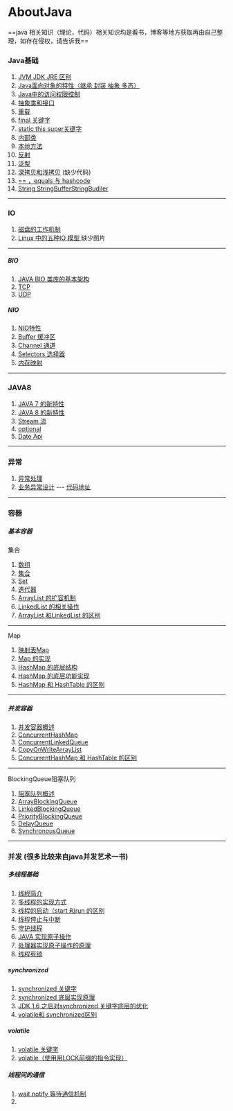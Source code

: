 # AboutJava
==java 相关知识（理论，代码）相关知识均是看书，博客等地方获取再由自己整理，如存在侵权，请告诉我==

### Java基础
1. [JVM JDK JRE 区别](https://github.com/Sean0516/AboutJava/blob/dev/doc/JAVA%20%E5%9F%BA%E7%A1%80/JVM%20JDK%20JRE%20%E5%8C%BA%E5%88%AB.md) 
2. [Java面向对象的特性（继承 封装 抽象 多态）](https://github.com/Sean0516/AboutJava/blob/dev/doc/JAVA%20%E5%9F%BA%E7%A1%80/Java%E9%9D%A2%E5%90%91%E5%AF%B9%E8%B1%A1%E7%9A%84%E7%89%B9%E6%80%A7%EF%BC%88%E7%BB%A7%E6%89%BF%20%E5%B0%81%E8%A3%85%20%E6%8A%BD%E8%B1%A1%20%E5%A4%9A%E6%80%81%EF%BC%89.md)
3. [Java中的访问权限控制](https://github.com/Sean0516/AboutJava/blob/dev/doc/JAVA%20%E5%9F%BA%E7%A1%80/Java%E4%B8%AD%E7%9A%84%E8%AE%BF%E9%97%AE%E6%9D%83%E9%99%90%E6%8E%A7%E5%88%B6.md)
4. [抽象类和接口](https://github.com/Sean0516/AboutJava/blob/dev/doc/JAVA%20%E5%9F%BA%E7%A1%80/%E6%8A%BD%E8%B1%A1%E7%B1%BB%E5%92%8C%E6%8E%A5%E5%8F%A3.md)
5. [重载](https://github.com/Sean0516/AboutJava/blob/dev/doc/JAVA%20%E5%9F%BA%E7%A1%80/%E9%87%8D%E8%BD%BD.md)
6. [final 关键字](https://github.com/Sean0516/AboutJava/blob/dev/doc/JAVA%20%E5%9F%BA%E7%A1%80/final%20%E5%85%B3%E9%94%AE%E5%AD%97.md)
7. [static this super关键字](https://github.com/Sean0516/AboutJava/blob/dev/doc/JAVA%20%E5%9F%BA%E7%A1%80/static%20%20this%20super%20%E5%85%B3%E9%94%AE%E5%AD%97.md)
8. [内部类](https://github.com/Sean0516/AboutJava/blob/dev/doc/JAVA%20%E5%9F%BA%E7%A1%80/%E5%86%85%E9%83%A8%E7%B1%BB.md)
9. [本地方法](https://github.com/Sean0516/AboutJava/blob/dev/doc/JAVA%20%E5%9F%BA%E7%A1%80/%E6%9C%AC%E5%9C%B0%E6%96%B9%E6%B3%95.md)
10. [反射](https://github.com/Sean0516/AboutJava/blob/dev/doc/JAVA%20%E5%9F%BA%E7%A1%80/%E5%8F%8D%E5%B0%84.md)
11. [泛型](https://github.com/Sean0516/AboutJava/blob/dev/doc/JAVA%20%E5%9F%BA%E7%A1%80/%E6%B3%9B%E5%9E%8B.md)
12. [深拷贝和浅拷贝](https://github.com/Sean0516/AboutJava/blob/dev/doc/JAVA%20%E5%9F%BA%E7%A1%80/%E6%B7%B1%E6%8B%B7%E8%B4%9D%E5%92%8C%E6%B5%85%E6%8B%B7%E8%B4%9D%EF%BC%88%E7%BC%BA%E4%BB%A3%E7%A0%81%EF%BC%89.md) (缺少代码)
13. [== ，equals 与 hashcode](https://github.com/Sean0516/AboutJava/blob/dev/doc/JAVA%20%E5%9F%BA%E7%A1%80/%3D%3D%20%EF%BC%8Cequals%20%20%E4%B8%8E%20%20hashcode.md)
14. [String StringBufferStringBudiler](https://github.com/Sean0516/AboutJava/blob/dev/doc/JAVA%20%E5%9F%BA%E7%A1%80/String%20StringBuffer%20%20StringBudiler.md)

>

---

### IO
1. [磁盘的工作机制](https://github.com/Sean0516/AboutJava/blob/dev/doc/IO/%E7%A3%81%E7%9B%98%E7%9A%84%E5%B7%A5%E4%BD%9C%E6%9C%BA%E5%88%B6.md)
2. [Linux 中的五种IO 模型 ](https://github.com/Sean0516/AboutJava/blob/dev/doc/IO/Linux%20%E4%B8%AD%E7%9A%84%E4%BA%94%E7%A7%8DIO%20%E6%A8%A1%E5%9E%8B%20%EF%BC%88%E7%BC%BA%E5%B0%91%E5%9B%BE%E7%89%87%EF%BC%89.md) 缺少图片

---
##### BIO
1. [JAVA BIO 类库的基本架构](https://github.com/Sean0516/AboutJava/blob/dev/doc/IO/BIO/JAVA%20BIO%20%E7%B1%BB%E5%BA%93%E7%9A%84%E5%9F%BA%E6%9C%AC%E6%9E%B6%E6%9E%84.md)
2. [TCP](https://github.com/Sean0516/AboutJava/blob/dev/doc/IO/BIO/TCP.md)
3. [UDP](https://github.com/Sean0516/AboutJava/blob/dev/doc/IO/BIO/UDP%EF%BC%88DatagramSocket%EF%BC%89.md)
##### NIO
1. [NIO特性](https://github.com/Sean0516/AboutJava/blob/dev/doc/IO/NIO/NIO%E7%89%B9%E6%80%A7.md)
2. [Buffer 缓冲区](https://github.com/Sean0516/AboutJava/blob/dev/doc/IO/NIO/Buffer%20%E7%BC%93%E5%86%B2%E5%8C%BA.md)
3. [Channel 通道](https://github.com/Sean0516/AboutJava/blob/dev/doc/IO/NIO/Channel%20%E9%80%9A%E9%81%93.md)
4. [Selectors 选择器](https://github.com/Sean0516/AboutJava/blob/dev/doc/IO/NIO/Selectors%20%E9%80%89%E6%8B%A9%E5%99%A8.md)
5. [内存映射](https://github.com/Sean0516/AboutJava/blob/dev/doc/IO/NIO/%E5%86%85%E5%AD%98%E6%98%A0%E5%B0%84.md)

---
### JAVA8
1. [JAVA 7 的新特性](https://github.com/Sean0516/AboutJava/blob/dev/doc/JAVA8/JAVA%207%20%E7%9A%84%E6%96%B0%E7%89%B9%E6%80%A7.md)
2. [JAVA 8 的新特性](https://github.com/Sean0516/AboutJava/blob/dev/doc/JAVA8/JAVA%208%20%E7%9A%84%E6%96%B0%E7%89%B9%E6%80%A7.md)
3. [Stream 流](https://github.com/Sean0516/AboutJava/blob/dev/doc/JAVA8/Stream%20%E6%B5%81.md)
4. [optional](https://github.com/Sean0516/AboutJava/blob/dev/doc/JAVA8/optional.md)
5. [Date Api](https://github.com/Sean0516/AboutJava/blob/dev/doc/JAVA8/Date%20Api.md)
--- 
### 异常
1. [异常处理](https://github.com/Sean0516/AboutJava/blob/dev/doc/%E5%BC%82%E5%B8%B8/%E5%BC%82%E5%B8%B8%E5%A4%84%E7%90%86.md)
2. [业务异常设计](https://github.com/Sean0516/AboutJava/blob/dev/doc/%E5%BC%82%E5%B8%B8/%E4%B8%9A%E5%8A%A1%E5%BC%82%E5%B8%B8%E8%AE%BE%E8%AE%A1.md) --- [代码地址](https://github.com/Sean0516/AboutJava/tree/dev/code/CustomException)

---
### 容器
##### 基本容器
集合
1. [数组](https://github.com/Sean0516/AboutJava/blob/dev/doc/%E5%AE%B9%E5%99%A8/%E5%9F%BA%E6%9C%AC%E5%AE%B9%E5%99%A8/%E9%9B%86%E5%90%88/%E6%95%B0%E7%BB%84.md)
2. [集合](https://github.com/Sean0516/AboutJava/blob/dev/doc/%E5%AE%B9%E5%99%A8/%E5%9F%BA%E6%9C%AC%E5%AE%B9%E5%99%A8/%E9%9B%86%E5%90%88/%E9%9B%86%E5%90%88%20List.md)
3. [Set](https://github.com/Sean0516/AboutJava/blob/dev/doc/%E5%AE%B9%E5%99%A8/%E5%9F%BA%E6%9C%AC%E5%AE%B9%E5%99%A8/%E9%9B%86%E5%90%88/Set.md)
4. [迭代器](https://github.com/Sean0516/AboutJava/blob/dev/doc/%E5%AE%B9%E5%99%A8/%E5%9F%BA%E6%9C%AC%E5%AE%B9%E5%99%A8/%E9%9B%86%E5%90%88/%E8%BF%AD%E4%BB%A3%E5%99%A8.md)
5. [ArrayList 的扩容机制](https://github.com/Sean0516/AboutJava/blob/dev/doc/%E5%AE%B9%E5%99%A8/%E5%9F%BA%E6%9C%AC%E5%AE%B9%E5%99%A8/%E9%9B%86%E5%90%88/ArrayList%20%E7%9A%84%E6%89%A9%E5%AE%B9%E6%9C%BA%E5%88%B6.md)
6. [LinkedList 的相关操作](https://github.com/Sean0516/AboutJava/blob/dev/doc/%E5%AE%B9%E5%99%A8/%E5%9F%BA%E6%9C%AC%E5%AE%B9%E5%99%A8/%E9%9B%86%E5%90%88/LinkedList%20%E7%9A%84%E7%9B%B8%E5%85%B3%E6%93%8D%E4%BD%9C.md)
7. [ArrayList 和LinkedList 的区别](https://github.com/Sean0516/AboutJava/blob/dev/doc/%E5%AE%B9%E5%99%A8/%E5%9F%BA%E6%9C%AC%E5%AE%B9%E5%99%A8/%E9%9B%86%E5%90%88/ArrayList%20%E5%92%8CLinkedList%20%E7%9A%84%E5%8C%BA%E5%88%AB.md)
---
Map
1. [映射表Map](https://github.com/Sean0516/AboutJava/blob/dev/doc/%E5%AE%B9%E5%99%A8/%E5%9F%BA%E6%9C%AC%E5%AE%B9%E5%99%A8/Map/%E6%98%A0%E5%B0%84%E8%A1%A8Map.md)
2. [Map 的实现](https://github.com/Sean0516/AboutJava/blob/dev/doc/%E5%AE%B9%E5%99%A8/%E5%9F%BA%E6%9C%AC%E5%AE%B9%E5%99%A8/Map/Map%20%E7%9A%84%E5%AE%9E%E7%8E%B0.md)
3. [HashMap 的底层结构](https://github.com/Sean0516/AboutJava/blob/dev/doc/%E5%AE%B9%E5%99%A8/%E5%9F%BA%E6%9C%AC%E5%AE%B9%E5%99%A8/Map/HashMap%20%E7%9A%84%E5%BA%95%E5%B1%82%E7%BB%93%E6%9E%84.md)
4. [HashMap 的底层功能实现](https://zhuanlan.zhihu.com/p/21673805)
5. [HashMap 和 HashTable 的区别](https://github.com/Sean0516/AboutJava/blob/dev/doc/%E5%AE%B9%E5%99%A8/%E5%9F%BA%E6%9C%AC%E5%AE%B9%E5%99%A8/Map/HashMap%20%E5%92%8C%20HashTable%20%20%E7%9A%84%E5%8C%BA%E5%88%AB.md)

---
##### 并发容器
1. [并发容器概述](https://github.com/Sean0516/AboutJava/blob/dev/doc/%E5%AE%B9%E5%99%A8/%E5%B9%B6%E5%8F%91%E5%AE%B9%E5%99%A8/%E5%B9%B6%E5%8F%91%E5%AE%B9%E5%99%A8%E6%A6%82%E8%BF%B0.md)
2. [ConcurrentHashMap](https://github.com/Sean0516/AboutJava/blob/dev/doc/%E5%AE%B9%E5%99%A8/%E5%B9%B6%E5%8F%91%E5%AE%B9%E5%99%A8/ConcurrentHashMap.md)
3. [ConcurrentLinkedQueue](https://github.com/Sean0516/AboutJava/blob/dev/doc/%E5%AE%B9%E5%99%A8/%E5%B9%B6%E5%8F%91%E5%AE%B9%E5%99%A8/ConcurrentLinkedQueue.md)
4. [CopyOnWriteArrayList](https://github.com/Sean0516/AboutJava/blob/dev/doc/%E5%AE%B9%E5%99%A8/%E5%B9%B6%E5%8F%91%E5%AE%B9%E5%99%A8/CopyOnWriteArrayList.md)
5. [ConcurrentHashMap 和 HashTable 的区别](https://github.com/Sean0516/AboutJava/blob/dev/doc/%E5%AE%B9%E5%99%A8/%E5%B9%B6%E5%8F%91%E5%AE%B9%E5%99%A8/ConcurrentHashMap%20%E5%92%8C%20HashTable%20%E7%9A%84%E5%8C%BA%E5%88%AB.md)
---
BlockingQueue阻塞队列
1. [阻塞队列概述](https://github.com/Sean0516/AboutJava/blob/dev/doc/%E5%AE%B9%E5%99%A8/%E5%B9%B6%E5%8F%91%E5%AE%B9%E5%99%A8/BlockingQueue%E9%98%BB%E5%A1%9E%E9%98%9F%E5%88%97/%E9%98%BB%E5%A1%9E%E9%98%9F%E5%88%97%E6%A6%82%E8%BF%B0.md)
2. [ArrayBlockingQueue](https://github.com/Sean0516/AboutJava/blob/dev/doc/%E5%AE%B9%E5%99%A8/%E5%B9%B6%E5%8F%91%E5%AE%B9%E5%99%A8/BlockingQueue%E9%98%BB%E5%A1%9E%E9%98%9F%E5%88%97/ArrayBlockingQueue.md)
3. [LinkedBlockingQueue](https://github.com/Sean0516/AboutJava/blob/dev/doc/%E5%AE%B9%E5%99%A8/%E5%B9%B6%E5%8F%91%E5%AE%B9%E5%99%A8/BlockingQueue%E9%98%BB%E5%A1%9E%E9%98%9F%E5%88%97/LinkedBlockingQueue.md)
4. [PriorityBlockingQueue](https://github.com/Sean0516/AboutJava/blob/dev/doc/%E5%AE%B9%E5%99%A8/%E5%B9%B6%E5%8F%91%E5%AE%B9%E5%99%A8/BlockingQueue%E9%98%BB%E5%A1%9E%E9%98%9F%E5%88%97/PriorityBlockingQueue.md)
5. [DelayQueue](https://github.com/Sean0516/AboutJava/blob/dev/doc/%E5%AE%B9%E5%99%A8/%E5%B9%B6%E5%8F%91%E5%AE%B9%E5%99%A8/BlockingQueue%E9%98%BB%E5%A1%9E%E9%98%9F%E5%88%97/DelayQueue%20JAVA%20%E4%B8%AD%E7%9A%84%E9%98%BB%E5%A1%9E%E9%98%9F%E5%88%97.md)
6. [SynchronousQueue](https://github.com/Sean0516/AboutJava/blob/dev/doc/%E5%AE%B9%E5%99%A8/%E5%B9%B6%E5%8F%91%E5%AE%B9%E5%99%A8/BlockingQueue%E9%98%BB%E5%A1%9E%E9%98%9F%E5%88%97/SynchronousQueue.md)

--- 
### 并发 (很多比较来自java并发艺术一书)
##### 多线程基础
1. [线程简介](https://github.com/Sean0516/AboutJava/blob/dev/doc/%E5%B9%B6%E5%8F%91/%E5%A4%9A%E7%BA%BF%E7%A8%8B%E5%9F%BA%E7%A1%80/%E7%BA%BF%E7%A8%8B%E7%AE%80%E4%BB%8B.md)
2. [多线程的实现方式](https://github.com/Sean0516/AboutJava/blob/dev/doc/%E5%B9%B6%E5%8F%91/%E5%A4%9A%E7%BA%BF%E7%A8%8B%E5%9F%BA%E7%A1%80/%E5%A4%9A%E7%BA%BF%E7%A8%8B%E7%9A%84%E5%AE%9E%E7%8E%B0%E6%96%B9%E5%BC%8F.md.md)
3. [线程的启动（start 和run 的区别](https://github.com/Sean0516/AboutJava/blob/dev/doc/%E5%B9%B6%E5%8F%91/%E5%A4%9A%E7%BA%BF%E7%A8%8B%E5%9F%BA%E7%A1%80/%E7%BA%BF%E7%A8%8B%E7%9A%84%E5%90%AF%E5%8A%A8%EF%BC%88start%20%E5%92%8Crun%20%E7%9A%84%E5%8C%BA%E5%88%AB%EF%BC%89.md)
4. [线程停止与中断](https://github.com/Sean0516/AboutJava/blob/dev/doc/%E5%B9%B6%E5%8F%91/%E5%A4%9A%E7%BA%BF%E7%A8%8B%E5%9F%BA%E7%A1%80/%E7%BA%BF%E7%A8%8B%E5%81%9C%E6%AD%A2%E4%B8%8E%E4%B8%AD%E6%96%AD.md)
5. [守护线程](https://github.com/Sean0516/AboutJava/blob/dev/doc/%E5%B9%B6%E5%8F%91/%E5%A4%9A%E7%BA%BF%E7%A8%8B%E5%9F%BA%E7%A1%80/%E5%AE%88%E6%8A%A4%E7%BA%BF%E7%A8%8B.md)
6. [JAVA 实现原子操作](https://github.com/Sean0516/AboutJava/blob/dev/doc/%E5%B9%B6%E5%8F%91/JAVA%20%E5%AE%9E%E7%8E%B0%E5%8E%9F%E5%AD%90%E6%93%8D%E4%BD%9C.md)
7. [处理器实现原子操作的原理](https://github.com/Sean0516/AboutJava/blob/dev/doc/%E5%B9%B6%E5%8F%91/%E5%A4%84%E7%90%86%E5%99%A8%E5%AE%9E%E7%8E%B0%E5%8E%9F%E5%AD%90%E6%93%8D%E4%BD%9C%E7%9A%84%E5%8E%9F%E7%90%86.md)
8. [线程死锁](https://github.com/Sean0516/AboutJava/blob/dev/doc/%E5%B9%B6%E5%8F%91/%E7%BA%BF%E7%A8%8B%E6%AD%BB%E9%94%81.md)

##### synchronized
1. [synchronized 关键字](https://github.com/Sean0516/AboutJava/blob/dev/doc/%E5%B9%B6%E5%8F%91/synchronized/synchronized%20%E5%85%B3%E9%94%AE%E5%AD%97.md)
2. [synchronized 底层实现原理](https://github.com/Sean0516/AboutJava/blob/dev/doc/%E5%B9%B6%E5%8F%91/synchronized/synchronized%20%E5%BA%95%E5%B1%82%E5%AE%9E%E7%8E%B0%E5%8E%9F%E7%90%86.md)
3. [JDK 1.6 之后对synchronized 关键字底层的优化](https://github.com/Sean0516/AboutJava/blob/dev/doc/%E5%B9%B6%E5%8F%91/synchronized/JDK%201.6%20%E4%B9%8B%E5%90%8E%E5%AF%B9synchronized%20%E5%85%B3%E9%94%AE%E5%AD%97%E5%BA%95%E5%B1%82%E7%9A%84%E4%BC%98%E5%8C%96.md)
4. [volatile和 synchronized区别](https://github.com/Sean0516/AboutJava/blob/dev/doc/%E5%B9%B6%E5%8F%91/synchronized/volatile%E5%92%8C%20synchronized%E5%8C%BA%E5%88%AB.md)

##### volatile
1. [volatile 关键字](https://github.com/Sean0516/AboutJava/blob/dev/doc/%E5%B9%B6%E5%8F%91/volatile/volatile%20%E5%85%B3%E9%94%AE%E5%AD%97.md)
2. [volatile（使用带LOCK前缀的指令实现）](https://github.com/Sean0516/AboutJava/blob/dev/doc/%E5%B9%B6%E5%8F%91/volatile/volatile%EF%BC%88%E4%BD%BF%E7%94%A8%E5%B8%A6LOCK%E5%89%8D%E7%BC%80%E7%9A%84%E6%8C%87%E4%BB%A4%E5%AE%9E%E7%8E%B0%EF%BC%89.md)

##### 线程间的通信
1. [wait notify 等待通信机制](https://github.com/Sean0516/AboutJava/blob/dev/doc/%E5%B9%B6%E5%8F%91/%E7%BA%BF%E7%A8%8B%E9%97%B4%E7%9A%84%E9%80%9A%E4%BF%A1/wait%20%20notify%20%20%E7%AD%89%E5%BE%85%E9%80%9A%E4%BF%A1%E6%9C%BA%E5%88%B6.md)
2. 

    



